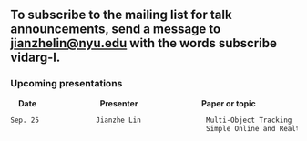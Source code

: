 ## To subscribe to the mailing list for talk announcements, send a message to **<jianzhelin@nyu.edu>** with the words subscribe vidarg-l. 
### Upcoming presentations

&emsp;**Date** &emsp; &emsp; &emsp; &emsp; &emsp; &emsp; **Presenter** &emsp; &emsp; &emsp; &emsp; &emsp; &emsp; **Paper or topic**
```markdown 
Sep. 25              Jianzhe Lin                Multi-Object Tracking
                                                Simple Online and Realtime Tracking with a Deep Association Metric[link](https://arxiv.org/abs/1703.07402/)
```
